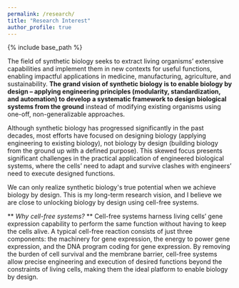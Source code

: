 ```yaml
---
permalink: /research/
title: "Research Interest"
author_profile: true
---
```


{% include base_path %}

The field of synthetic biology seeks to extract living organisms’ extensive capabilities and implement them in new contexts for useful functions, enabling impactful applications in medicine, manufacturing, agriculture, and sustainability. **The grand vision of synthetic biology is to enable biology by design – applying engineering principles (modularity, standardization, and automation) to develop a systematic framework to design biological systems from the ground** instead of modifying existing organisms using one-off, non-generalizable approaches. 

Although synthetic biology has progressed significantly in the past decades, most efforts have focused on designing biology (applying engineering to existing biology), not biology by design (building biology from the ground up with a defined purpose). This skewed focus presents significant challenges in the practical application of engineered biological systems, where the cells’ need to adapt and survive clashes with engineers’ need to execute designed functions. 

We can only realize synthetic biology's true potential when we achieve biology by design. This is my long-term research vision, and I believe we are close to unlocking biology by design using cell-free systems. 

** *Why cell-free systems?* ** Cell-free systems harness living cells’ gene expression capability to perform the same function without having to keep the cells alive. A typical cell-free reaction consists of just three components: the machinery for gene expression, the energy to power gene expression, and the DNA program coding for gene expression. By removing the burden of cell survival and the membrane barrier, cell-free systems allow precise engineering and execution of desired functions beyond the constraints of living cells, making them the ideal platform to enable biology by design.
